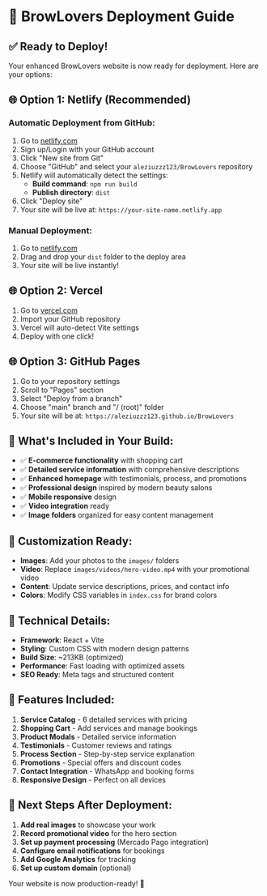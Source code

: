# 🚀 BrowLovers Deployment Guide

## ✅ Ready to Deploy!

Your enhanced BrowLovers website is now ready for deployment. Here are your options:

## 🌐 Option 1: Netlify (Recommended)

### Automatic Deployment from GitHub:
1. Go to [netlify.com](https://netlify.com)
2. Sign up/Login with your GitHub account
3. Click "New site from Git"
4. Choose "GitHub" and select your `aleziuzzz123/BrowLovers` repository
5. Netlify will automatically detect the settings:
   - **Build command**: `npm run build`
   - **Publish directory**: `dist`
6. Click "Deploy site"
7. Your site will be live at: `https://your-site-name.netlify.app`

### Manual Deployment:
1. Go to [netlify.com](https://netlify.com)
2. Drag and drop your `dist` folder to the deploy area
3. Your site will be live instantly!

## 🌐 Option 2: Vercel

1. Go to [vercel.com](https://vercel.com)
2. Import your GitHub repository
3. Vercel will auto-detect Vite settings
4. Deploy with one click!

## 🌐 Option 3: GitHub Pages

1. Go to your repository settings
2. Scroll to "Pages" section
3. Select "Deploy from a branch"
4. Choose "main" branch and "/ (root)" folder
5. Your site will be at: `https://aleziuzzz123.github.io/BrowLovers`

## 📁 What's Included in Your Build:

- ✅ **E-commerce functionality** with shopping cart
- ✅ **Detailed service information** with comprehensive descriptions
- ✅ **Enhanced homepage** with testimonials, process, and promotions
- ✅ **Professional design** inspired by modern beauty salons
- ✅ **Mobile responsive** design
- ✅ **Video integration** ready
- ✅ **Image folders** organized for easy content management

## 🎨 Customization Ready:

- **Images**: Add your photos to the `images/` folders
- **Video**: Replace `images/videos/hero-video.mp4` with your promotional video
- **Content**: Update service descriptions, prices, and contact info
- **Colors**: Modify CSS variables in `index.css` for brand colors

## 🔧 Technical Details:

- **Framework**: React + Vite
- **Styling**: Custom CSS with modern design patterns
- **Build Size**: ~213KB (optimized)
- **Performance**: Fast loading with optimized assets
- **SEO Ready**: Meta tags and structured content

## 📱 Features Included:

1. **Service Catalog** - 6 detailed services with pricing
2. **Shopping Cart** - Add services and manage bookings
3. **Product Modals** - Detailed service information
4. **Testimonials** - Customer reviews and ratings
5. **Process Section** - Step-by-step service explanation
6. **Promotions** - Special offers and discount codes
7. **Contact Integration** - WhatsApp and booking forms
8. **Responsive Design** - Perfect on all devices

## 🚀 Next Steps After Deployment:

1. **Add real images** to showcase your work
2. **Record promotional video** for the hero section
3. **Set up payment processing** (Mercado Pago integration)
4. **Configure email notifications** for bookings
5. **Add Google Analytics** for tracking
6. **Set up custom domain** (optional)

Your website is now production-ready! 🎉
